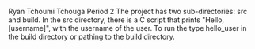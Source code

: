 Ryan Tchoumi Tchouga
Period 2
The project has two sub-directories: src and build. In the src
directory, there is a C script that prints "Hello, [username]", with the
username of the user. To run the type hello_user in the build
directory or pathing to the build directory.
